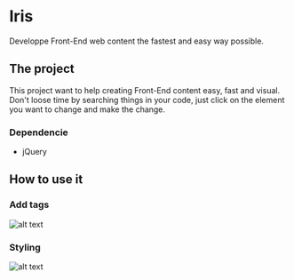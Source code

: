 # Iris
Developpe Front-End web content the fastest and easy way possible.

## The project
This project want to help creating Front-End content easy, fast and visual. Don't loose time by searching things in your code, just click on the element you want to change and make the change.

### Dependencie
* jQuery

## How to use it
### Add tags
![alt text](https://github.com/Theglytch/Iris/gif/instance.gif)

### Styling
![alt text](https://github.com/Theglytch/Iris/gif/styling.gif)
